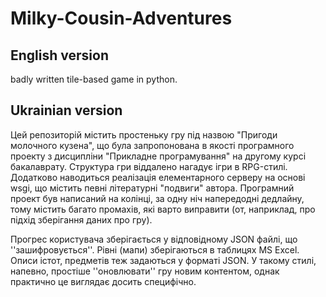 # Milky-Cousin-Adventures

## English version

badly written tile-based game in python.

## Ukrainian version

Цей репозиторій містить простеньку гру під назвою "Пригоди молочного кузена", що була запропонована в якості програмного проекту з дисципліни "Прикладне програмування" на другому курсі бакалаврату. Структура гри віддалено нагадує ігри в RPG-стилі. Додатково наводиться реалізація елементарного серверу на основі wsgi, що містить певні літературні "подвиги" автора. Програмний проект був написаний на колінці, за одну ніч напередодні дедлайну, тому містить багато промахів, які варто виправити (от, наприклад, про підхід зберігання даних про гру).

Прогрес користувача зберігається у відповідному JSON файлі, що ''зашифровується''. Рівні (мапи) зберігаються в таблицях MS Excel. Описи істот, предметів теж задаються у форматі JSON. У такому стилі, напевно, простіше ''оновлювати'' гру новим контентом, однак практично це виглядає досить специфічно.
